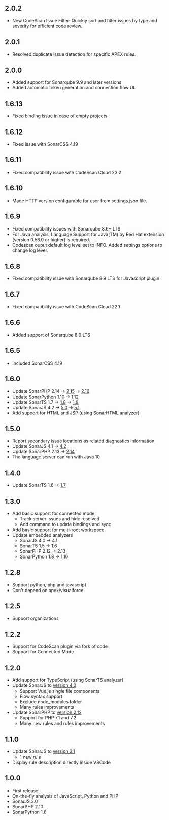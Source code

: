 ## 2.0.2
* New CodeScan Issue Filter: Quickly sort and filter issues by type and severity for efficient code review.

## 2.0.1
* Resolved duplicate issue detection for specific APEX rules.

## 2.0.0
* Added support for Sonarqube 9.9 and later versions
* Added automatic token generation and connection flow UI.

## 1.6.13
* Fixed binding issue in case of empty projects

## 1.6.12
* Fixed issue with SonarCSS 4.19

## 1.6.11
* Fixed compatibility issue with CodeScan Cloud 23.2

## 1.6.10
* Made HTTP version configurable for user from settings.json file.

## 1.6.9
* Fixed compatibility issues with Sonarqube 8.9+ LTS
* For Java analysis, Language Support for Java(TM) by Red Hat extension (version 0.56.0 or higher) is required.
* Codescan ouput default log level set to INFO. Added settings options to change log level.

## 1.6.8
* Fixed compatibility issue with Sonarqube 8.9 LTS for Javascript plugin

## 1.6.7
* Fixed compatibility issue with CodeScan Cloud 22.1

## 1.6.6
* Added support of Sonarqube 8.9 LTS

## 1.6.5
* Included SonarCSS 4.19

## 1.6.0

* Update SonarPHP 2.14 -> [2.15](https://jira.sonarsource.com/secure/ReleaseNote.jspa?projectId=10956&version=14493) -> [2.16](https://jira.sonarsource.com/secure/ReleaseNote.jspa?projectId=10956&version=14751)
* Update SonarPython 1.10 -> [1.12](https://jira.sonarsource.com/secure/ReleaseNote.jspa?projectId=10958&version=14849)
* Update SonarTS 1.7 -> [1.8](https://github.com/SonarSource/SonarTS/milestone/14?closed=1) -> [1.9](https://github.com/SonarSource/SonarTS/milestone/15?closed=1)
* Update SonarJS 4.2 -> [5.0](https://github.com/SonarSource/SonarJS/milestone/11?closed=1) -> [5.1](https://github.com/SonarSource/SonarJS/milestone/13?closed=1)
* Add support for HTML and JSP (using SonarHTML analyzer)

## 1.5.0

* Report secondary issue locations as [related diagnostics information](https://code.visualstudio.com/updates/v1_22#_support-related-diagnostics-information)
* Update SonarJS 4.1 -> [4.2](https://github.com/SonarSource/SonarJS/milestone/10?closed=1)
* Update SonarPHP 2.13 -> [2.14](https://jira.sonarsource.com/jira/secure/ReleaseNote.jspa?projectId=10956&version=14346)
* The language server can run with Java 10

## 1.4.0

* Update SonarTS 1.6 -> [1.7](https://github.com/SonarSource/SonarTS/milestone/13?closed=1)

## 1.3.0

* Add basic support for connected mode
  * Track server issues and hide resolved
  * Add command to update bindings and sync
* Add basic support for multi-root workspace
* Update embedded analyzers
  * SonarJS 4.0 -> 4.1
  * SonarTS 1.5 -> 1.6
  * SonarPHP 2.12 -> 2.13
  * SonarPython 1.8 -> 1.10

## 1.2.8
* Support python, php and javascript
* Don't depend on apex/visualforce

## 1.2.5
* Support organizations

## 1.2.2
* Support for CodeScan plugin via fork of code
* Support for Connected Mode

## 1.2.0

* Add support for TypeScript (using SonarTS analyzer)
* Update SonarJS to [version 4.0](https://github.com/SonarSource/sonar-javascript/milestone/8?closed=1)
  * Support Vue.js single file components
  * Flow syntax support
  * Exclude node_modules folder
  * Many rules improvements
* Update SonarPHP to [version 2.12](https://jira.sonarsource.com/secure/ReleaseNote.jspa?projectId=10956&version=14064)
  * Support for PHP 7.1 and 7.2
  * Many new rules and rules improvements

## 1.1.0

* Update SonarJS to [version 3.1](https://github.com/SonarSource/sonar-javascript/milestone/4?closed=1)
  * 1 new rule
* Display rule description directly inside VSCode

## 1.0.0

* First release
* On-the-fly analysis of JavaScript, Python and PHP
* SonarJS 3.0
* SonarPHP 2.10
* SonarPython 1.8